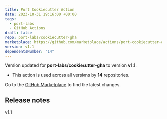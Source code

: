 ```yaml
---
title: Port Cookiecutter Action
date: 2023-10-31 19:16:00 +00:00
tags:
  - port-labs
  - GitHub Actions
draft: false
repo: port-labs/cookiecutter-gha
marketplace: https://github.com/marketplace/actions/port-cookiecutter-action
version: v1.1
dependentsNumber: "14"
---
```



Version updated for **port-labs/cookiecutter-gha** to version **v1.1**.
- This action is used across all versions by **14** repositories.

Go to the [GitHub Marketplace](https://github.com/marketplace/actions/port-cookiecutter-action) to find the latest changes.

## Release notes

v1.1
